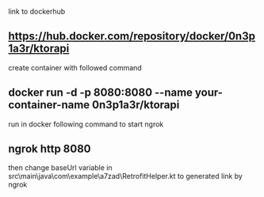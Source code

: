 link to dockerhub

## https://hub.docker.com/repository/docker/0n3p1a3r/ktorapi

create container with followed command

## docker run -d -p 8080:8080 --name your-container-name 0n3p1a3r/ktorapi

run in docker following command to start ngrok

## ngrok http 8080

then change baseUrl variable in src\main\java\com\example\a7zad\RetrofitHelper.kt to generated link by ngrok
